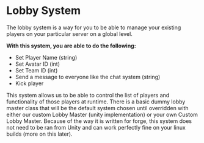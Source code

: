 # Lobby System

The lobby system is a way for you to be able to manage your existing players on your particular server on a global level.

**With this system, you are able to do the following:**

* Set Player Name (string)
* Set Avatar ID (int)
* Set Team ID (int)
* Send a message to everyone like the chat system (string)
* Kick player

This system allows us to be able to control the list of players and functionality of those players at runtime. There is a basic dummy lobby master class that will be the default system chosen until overridden with either our custom Lobby Master (unity implementation) or your own Custom Lobby Master. Because of the way it is written for forge, this system does not need to be ran from Unity and can work perfectly fine on your linux builds (more on this later).